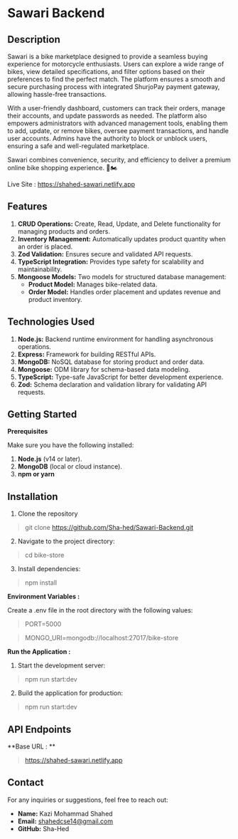 # Sawari Backend

## Description

Sawari is a bike marketplace designed to provide a seamless buying experience for motorcycle enthusiasts. Users can explore a wide range of bikes, view detailed specifications, and filter options based on their preferences to find the perfect match. The platform ensures a smooth and secure purchasing process with integrated ShurjoPay payment gateway, allowing hassle-free transactions.

With a user-friendly dashboard, customers can track their orders, manage their accounts, and update passwords as needed. The platform also empowers administrators with advanced management tools, enabling them to add, update, or remove bikes, oversee payment transactions, and handle user accounts. Admins have the authority to block or unblock users, ensuring a safe and well-regulated marketplace.

Sawari combines convenience, security, and efficiency to deliver a premium online bike shopping experience. 🚀🏍️ 

Live Site : https://shahed-sawari.netlify.app





## Features

1. **CRUD Operations:** Create, Read, Update, and Delete functionality for managing products and orders.
2. **Inventory Management:** Automatically updates product quantity when an order is placed.
3. **Zod Validation:** Ensures secure and validated API requests.
4. **TypeScript Integration:** Provides type safety for scalability and maintainability.
5. **Mongoose Models:** Two models for structured database management:
   - **Product Model:** Manages bike-related data.
   - **Order Model:** Handles order placement and updates revenue and product inventory.





## Technologies Used

1. **Node.js:** Backend runtime environment for handling asynchronous operations.
2. **Express:** Framework for building RESTful APIs.
3. **MongoDB:** NoSQL database for storing product and order data.
4. **Mongoose:** ODM library for schema-based data modeling.
5. **TypeScript:** Type-safe JavaScript for better development experience.
6. **Zod:** Schema declaration and validation library for validating API requests.

## Getting Started

**Prerequisites**

Make sure you have the following installed:

1. **Node.js** (v14 or later).
2. **MongoDB** (local or cloud instance).
3. **npm or yarn**
   

## Installation

1. Clone the repository

> git clone https://github.com/Sha-hed/Sawari-Backend.git

2. Navigate to the project directory:

> cd bike-store

3. Install dependencies:

> npm install

**Environment Variables :**

Create a .env file in the root directory with the following values:
> PORT=5000

> MONGO_URI=mongodb://localhost:27017/bike-store

**Run the Application :**

1. Start the development server:
> npm run start:dev

2. Build the application for production: 
> npm run start:dev


## API Endpoints 

**Base URL :  **
>  https://shahed-sawari.netlify.app


## Contact

For any inquiries or suggestions, feel free to reach out:

  - **Name:**    Kazi Mohammad Shahed
  - **Email:**   shahedcse14@gmail.com
  - **GitHub:**  Sha-Hed
